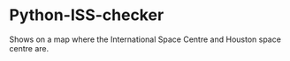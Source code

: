 # Python-ISS-checker
Shows on a map where the International Space Centre and Houston space centre are.
